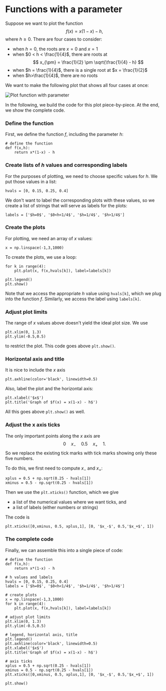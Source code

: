# Functions with a parameter

Suppose we want to plot the function
$$f(x) = x(1-x) - h,$$
where $h \geq 0$.
There are four cases to consider:
- when $h=0$, the roots are $x=0$ and $x=1$
- when $0 < h < \frac{1}{4}$, there are roots at
$$ x_{\pm} = \frac{1}{2} \pm \sqrt{\frac{1}{4} - h} $$
- when $h = \frac{1}{4}$, there is a single root at $x = \frac{1}{2}$
- when $h>\frac{1}{4}$, there are no roots

We want to make the following plot that shows all four cases at once:


![Plot function with parameter](parameter.jpg)


In the following, we build the code for this plot piece-by-piece.
At the end, we show the complete code.

### Define the function
First, we define the function $f$, including the parameter $h$:
```
# define the function
def f(x,h):
    return x*(1-x) - h
```

### Create lists of $h$ values and corresponding labels
For the purposes of plotting, we need to choose specific values for $h$.
We put those values in a list:
```
hvals = [0, 0.15, 0.25, 0.4]
```
We don't want to label the corresponding plots with these values, so we create a list of strings that will serve as labels for the plots:
```
labels = ['$h=0$', '$0<h<1/4$', '$h=1/4$', '$h>1/4$']
```

### Create the plots
For plotting, we need an array of $x$ values:
```
x = np.linspace(-1,3,1000)
```
To create the plots, we use a loop:
```
for k in range(4):
    plt.plot(x, f(x,hvals[k]), label=labels[k])
    
plt.legend()
plt.show()
```
Note that we access the appropriate $h$ value using `hvals[k]`, which we plug into the function $f$.
Similarly, we access the label using `labels[k]`.

### Adjust plot limits
The range of $x$ values above doesn't yield the ideal plot size.
We use
```
plt.xlim(0, 1.3)
plt.ylim(-0.5,0.5)
```
to restrict the plot. 
This code goes above `plt.show()`.

### Horizontal axis and title
It is nice to include the $x$ axis
```
plt.axhline(color='black', linewidth=0.5)
```
Also, label the plot and the horizontal axis:
```
plt.xlabel('$x$')
plt.title('Graph of $f(x) = x(1-x) - h$')
```
All this goes above `plt.show()` as well.

### Adjust the x axis ticks
The only important points along the $x$ axis are
$$
0\quad x_-\quad 0.5\quad x_+\quad 1.
$$
So we replace the existing tick marks with tick marks showing only these five numbers.

To do this, we first need to compute $x_-$ and $x_+$:
```
xplus = 0.5 + np.sqrt(0.25 - hvals[1])
xminus = 0.5 - np.sqrt(0.25 - hvals[1])
```
Then we use the `plt.xticks()` function, which we give
- a list of the numerical values where we want ticks, and
- a list of labels (either numbers or strings)

The code is
```
plt.xticks([0,xminus, 0.5, xplus,1], [0, '$x_-$', 0.5,'$x_+$', 1])
```

### The complete code
Finally, we can assemble this into a single piece of code:
```
# define the function
def f(x,h):
    return x*(1-x) - h

# h values and labels
hvals = [0, 0.15, 0.25, 0.4]
labels = ['$h=0$', '$0<h<1/4$', '$h=1/4$', '$h>1/4$']

# create plots
x = np.linspace(-1,3,1000)
for k in range(4):
    plt.plot(x, f(x,hvals[k]), label=labels[k])

# adjust plot limits
plt.xlim(0, 1.3)
plt.ylim(-0.5,0.5)
    
# legend, horizontal axis, title
plt.legend()
plt.axhline(color='black', linewidth=0.5)
plt.xlabel('$x$')
plt.title('Graph of $f(x) = x(1-x) - h$')

# axis ticks
xplus = 0.5 + np.sqrt(0.25 - hvals[1])
xminus = 0.5 - np.sqrt(0.25 - hvals[1])
plt.xticks([0,xminus, 0.5, xplus,1], [0, '$x_-$', 0.5,'$x_+$', 1])

plt.show()
```

